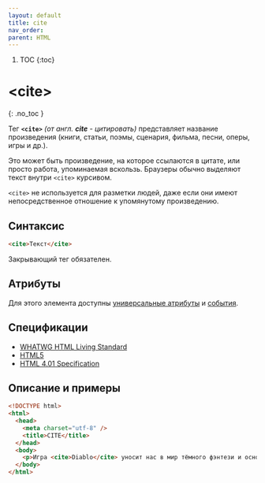 ```yaml
---
layout: default
title: cite
nav_order:
parent: HTML
---
```


<!-- prettier-ignore-start -->
1. TOC
{:toc}

# &lt;cite&gt;
{: .no_toc }
<!-- prettier-ignore-end -->

Тег **`<cite>`** _(от англ. **cite** - цитировать)_ представляет название произведения (книги, статьи, поэмы, сценария, фильма, песни, оперы, игры и др.).

Это может быть произведение, на которое ссылаются в цитате, или просто работа, упоминаемая вскользь. Браузеры обычно выделяют текст внутри `<cite>` курсивом.

`<cite>` не используется для разметки людей, даже если они имеют непосредственное отношение к упомянутому произведению.

## Синтаксис

```html
<cite>Текст</cite>
```

Закрывающий тег обязателен.

## Атрибуты

Для этого элемента доступны [универсальные атрибуты](/lib/uni-attr/) и [события](/lib/events/).

## Спецификации

- [WHATWG HTML Living Standard](https://html.spec.whatwg.org/multipage/text-level-semantics.html#the-cite-element)
- [HTML5](http://www.w3.org/TR/html5/text-level-semantics.html#the-cite-element)
- [HTML 4.01 Specification](http://www.w3.org/TR/html401/struct/text.html#h-9.2.1)

## Описание и примеры

```html
<!DOCTYPE html>
<html>
  <head>
    <meta charset="utf-8" />
    <title>CITE</title>
  </head>
  <body>
    <p>Игра <cite>Diablo</cite> уносит нас в мир тёмного фэнтези и основана на <cite>GURPS</cite> — универсальной системе ролевых игр, разработанной компанией Steve Jackson Games в 1986 году.</p>
  </body>
</html>
```
